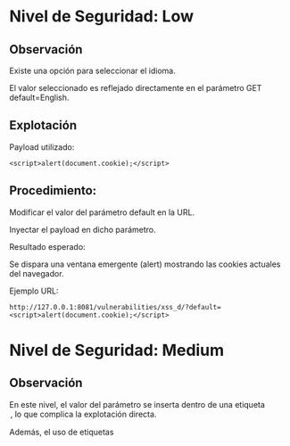 # Nivel de Seguridad: Low

## Observación

Existe una opción para seleccionar el idioma.

El valor seleccionado es reflejado directamente en el parámetro GET default=English.

## Explotación

Payload utilizado:
```
<script>alert(document.cookie);</script>
```
## Procedimiento:

Modificar el valor del parámetro default en la URL.

Inyectar el payload en dicho parámetro.

Resultado esperado:

Se dispara una ventana emergente (alert) mostrando las cookies actuales del navegador.

Ejemplo URL:
```
http://127.0.0.1:8081/vulnerabilities/xss_d/?default=<script>alert(document.cookie);</script>
```
# Nivel de Seguridad: Medium

## Observación

En este nivel, el valor del parámetro se inserta dentro de una etiqueta <option>, lo que complica la explotación directa.

Además, el uso de etiquetas <script> está restringido.

## Explotación

Para escapar de la etiqueta <option>, se debe cerrar manualmente las etiquetas HTML y aprovechar otra etiqueta que ejecute código, como <img>.

Payload utilizado:

" ></option></select><img src=x onerror="alert(document.cookie)">

## Procedimiento:

Modificar el valor del parámetro default insertando el payload anterior.

Inyectarlo correctamente para cerrar las etiquetas abiertas y ejecutar código.

Resultado esperado:

Se produce un alert con el contenido de las cookies, validando la explotación exitosa del XSS basado en DOM.

Ejemplo URL:
```
http://127.0.0.1:8081/vulnerabilities/xss_d/?default="%20></option></select><img%20src=x%20onerror="alert(document.cookie)">
```
(Asegurarse de codificar correctamente la URL si se inserta manualmente.)